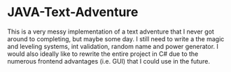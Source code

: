 # JAVA-Text-Adventure

This is a very messy implementation of a text adventure that I never got around to completing, but maybe some day. I still need to write a the magic and leveling systems, int validation, random name and power generator. I would also ideally like to rewrite the entire project in C# due to the numerous frontend advantages (i.e. GUI) that I could use in the future.
